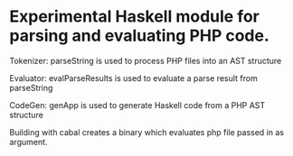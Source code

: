 # Experimental Haskell module for parsing and evaluating PHP code.

Tokenizer: parseString is used to process PHP files into an AST structure

Evaluator: evalParseResults is used to evaluate a parse result from parseString

CodeGen: genApp is used to generate Haskell code from a PHP AST structure

Building with cabal creates a binary which evaluates php file passed in as argument.
